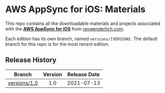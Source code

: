 # AWS AppSync for iOS: Materials

This repo contains all the downloadable materials and projects associated with the **[AWS AppSync for iOS](https://www.raywenderlich.com/21959081-aws-appsync-for-ios)** from [raywenderlich.com](https://www.raywenderlich.com).

Each edition has its own branch, named `versions/[VERSION]`. The default branch for this repo is for the most recent edition.

## Release History

| Branch                                                                                  | Version | Release Date |
| --------------------------------------------------------------------------------------- |:-------:|:------------:|
| [versions/1.0](https://github.com/raywenderlich/video-awsi-materials/tree/versions/1.0) | 1.0     | 2021-07-13   |
